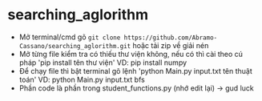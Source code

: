 # searching_aglorithm

- Mở terminal/cmd gõ `git clone https://github.com/Abramo-Cassano/searching_aglorithm.git` hoặc tải zip về giải nén 
- Mở từng file kiểm tra có thiếu thư viện không, nếu có thì cài theo cú pháp 'pip install tên thư viện'
  VD: pip install numpy
- Để chạy file thì bật terminal gõ lệnh 'python Main.py input.txt tên thuật toán'
  VD: python Main.py input.txt bfs
- Phần code là phần trong student_functions.py (nhớ edit lại) 
-> gud luck

 

